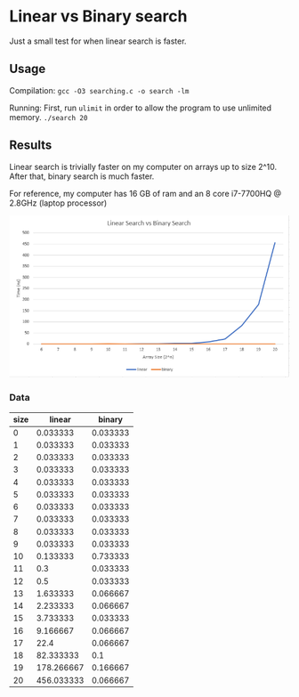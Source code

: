 # Linear vs Binary search

Just a small test for when linear search is faster.

## Usage

Compilation:
`gcc -O3 searching.c -o search -lm`

Running:
First, run `ulimit` in order to allow the program to use unlimited memory.
`./search 20`

## Results

Linear search is trivially faster on my computer on arrays up to size 2^10. After that, binary search is much faster.

For reference, my computer has 16 GB of ram and an 8 core i7-7700HQ @ 2.8GHz (laptop processor)

![result graph](./linear_binary_graph.png)

### Data

size | linear | binary
-----|--------|-------
0 | 0.033333 | 0.033333
1 | 0.033333 | 0.033333
2 | 0.033333 | 0.033333
3 | 0.033333 | 0.033333
4 | 0.033333 | 0.033333
5 | 0.033333 | 0.033333
6 | 0.033333 | 0.033333
7 | 0.033333 | 0.033333
8 | 0.033333 | 0.033333
9 | 0.033333 | 0.033333
10 | 0.133333 | 0.733333
11 | 0.3 | 0.033333
12 | 0.5 | 0.033333
13 | 1.633333 | 0.066667
14 | 2.233333 | 0.066667
15 | 3.733333 | 0.033333
16 | 9.166667 | 0.066667
17 | 22.4 | 0.066667
18 | 82.333333 | 0.1
19 | 178.266667 | 0.166667
20 | 456.033333 | 0.066667
